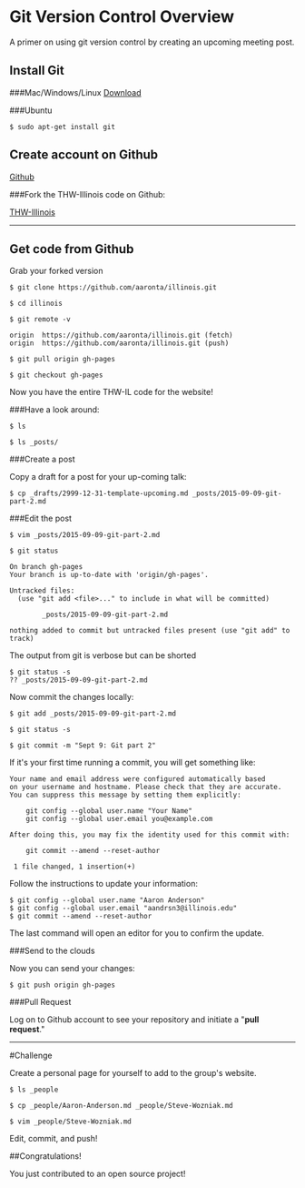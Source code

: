 Git Version Control Overview
=========================

A primer on using git version control by creating an upcoming meeting post.

## Install Git

###Mac/Windows/Linux
[Download](https://git-scm.com/downloads)

###Ubuntu

~~~
$ sudo apt-get install git
~~~

## Create account on Github

[Github](https://github.com/)

###Fork the THW-Illinois code on Github:

[THW-Illinois](https://github.com/thehackerwithin/illinois)

---

## Get code from Github

Grab your forked version

~~~
$ git clone https://github.com/aaronta/illinois.git

$ cd illinois

$ git remote -v

origin  https://github.com/aaronta/illinois.git (fetch)
origin  https://github.com/aaronta/illinois.git (push)

$ git pull origin gh-pages

$ git checkout gh-pages
~~~

Now you have the entire THW-IL code for the website!

###Have a look around:

~~~
$ ls

$ ls _posts/
~~~

###Create a post

Copy a draft for a post for your up-coming talk:

~~~
$ cp _drafts/2999-12-31-template-upcoming.md _posts/2015-09-09-git-part-2.md
~~~

###Edit the post

~~~
$ vim _posts/2015-09-09-git-part-2.md

$ git status

On branch gh-pages
Your branch is up-to-date with 'origin/gh-pages'.

Untracked files:
  (use "git add <file>..." to include in what will be committed)

        _posts/2015-09-09-git-part-2.md

nothing added to commit but untracked files present (use "git add" to track)
~~~

The output from git is verbose but can be shorted

~~~
$ git status -s
?? _posts/2015-09-09-git-part-2.md
~~~

Now commit the changes locally:

~~~
$ git add _posts/2015-09-09-git-part-2.md

$ git status -s

$ git commit -m "Sept 9: Git part 2"
~~~

If it's your first time running a commit, you will get something like:

~~~
Your name and email address were configured automatically based
on your username and hostname. Please check that they are accurate.
You can suppress this message by setting them explicitly:

    git config --global user.name "Your Name"
    git config --global user.email you@example.com

After doing this, you may fix the identity used for this commit with:

    git commit --amend --reset-author

 1 file changed, 1 insertion(+)
~~~

Follow the instructions to update your information:

~~~
$ git config --global user.name "Aaron Anderson"
$ git config --global user.email "aandrsn3@illinois.edu"
$ git commit --amend --reset-author
~~~

The last command will open an editor for you to confirm the update.

###Send to the clouds

Now you can send your changes:

~~~
$ git push origin gh-pages

~~~

###Pull Request

Log on to Github account to see your repository and initiate a "**pull request**."

---

#Challenge

Create a personal page for yourself to add to the group's website.

~~~
$ ls _people

$ cp _people/Aaron-Anderson.md _people/Steve-Wozniak.md

$ vim _people/Steve-Wozniak.md
~~~

Edit, commit, and push!

##Congratulations!

You just contributed to an open source project!
